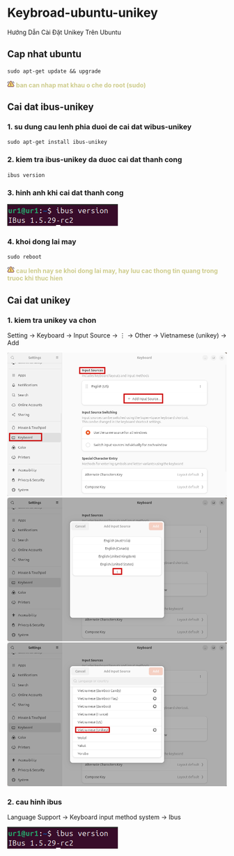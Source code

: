 # Keybroad-ubuntu-unikey
Hướng Dẫn Cài Đặt Unikey Trên Ubuntu

## Cap nhat ubuntu
```
sudo apt-get update && upgrade
```
![Icon](./icon/icon-warning.png) <span style="color: #CECC8C; font-weight: bold;">ban can nhap mat khau o che do root (sudo)</span>


## Cai dat ibus-unikey
### 1. su dung cau lenh phia duoi de cai dat wibus-unikey
```
sudo apt-get install ibus-unikey
```
### 2. kiem tra ibus-unikey da duoc cai dat thanh cong
```
ibus version
```
### 3. hinh anh khi cai dat thanh cong

![Alt text](./img/ibus-check.png)

### 4. khoi dong lai may
```
sudo reboot
```
![Icon](./icon/icon-warning.png) <span style="color: #CECC8C; font-weight: bold;">cau lenh nay se khoi dong lai may, hay luu cac thong tin quang trong truoc khi thuc hien</span>

## Cai dat unikey
### 1. kiem tra unikey va chon

Setting &#8594; Keyboard &#8594; Input Source &#8594; ⋮ &#8594; Other &#8594; Vietnamese (unikey) &#8594; Add

![Alt text](./img/setUnikey.png)
![Alt text](./img/setUnikey1.png)
![Alt text](./img/setUnikey2.png)

### 2. cau hinh ibus

Language Support &#8594; Keyboard input method system -> Ibus

![Alt text](./img/ibus-check.png)